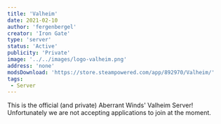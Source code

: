 ```yaml
---
title: 'Valheim'
date: 2021-02-10
author: 'fergenbergel'
creator: 'Iron Gate'
type: 'server'
status: 'Active'
publicity: 'Private'
image: '../../images/logo-valheim.png'
address: 'none'
modsDownload: 'https://store.steampowered.com/app/892970/Valheim/'
tags:
 - Server
---
```


This is the official (and private) Aberrant Winds' Valheim Server! Unfortunately we are not accepting applications to join at the moment.